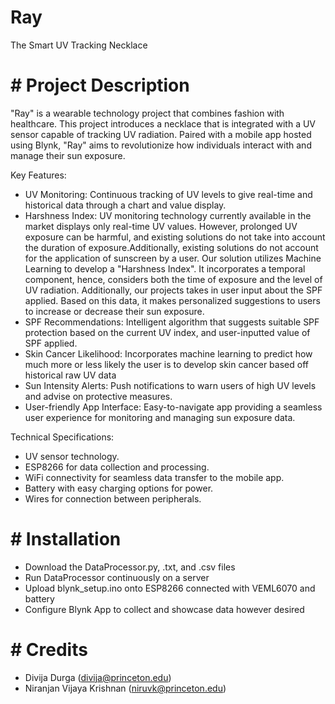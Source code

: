 # Ray
The Smart UV Tracking Necklace

# # Project Description
"Ray" is a wearable technology project that combines fashion with healthcare. This project introduces a necklace that is integrated with a UV sensor capable of tracking UV radiation. Paired with a mobile app hosted using Blynk, "Ray" aims to revolutionize how individuals interact with and manage their sun exposure.

Key Features:
- UV Monitoring: Continuous tracking of UV levels to give real-time and historical data through a chart and value display.
- Harshness Index: UV monitoring technology currently available in the market displays only real-time UV values. However, prolonged UV exposure can be harmful, and existing solutions do not take into account the duration of exposure.Additionally, existing solutions do not account for the application of sunscreen by a user. Our solution utilizes Machine Learning to develop a "Harshness Index". It incorporates a temporal component, hence, considers both the time of exposure and the level of UV radiation. Additionally, our projects takes in user input about the SPF applied. Based on this data, it makes personalized suggestions to users to increase or decrease their sun exposure.
- SPF Recommendations: Intelligent algorithm that suggests suitable SPF protection based on the current UV index, and user-inputted value of SPF applied.
- Skin Cancer Likelihood: Incorporates machine learning to predict how much more or less likely the user is to develop skin cancer based off historical raw UV data
- Sun Intensity Alerts: Push notifications to warn users of high UV levels and advise on protective measures.
- User-friendly App Interface: Easy-to-navigate app providing a seamless user experience for monitoring and managing sun exposure data.

Technical Specifications:
- UV sensor technology.
- ESP8266 for data collection and processing.
- WiFi connectivity for seamless data transfer to the mobile app.
- Battery with easy charging options for power.
- Wires for connection between peripherals.

# # Installation
- Download the DataProcessor.py, .txt, and .csv files
- Run DataProcessor continuously on a server
- Upload blynk_setup.ino onto ESP8266 connected with VEML6070 and battery
- Configure Blynk App to collect and showcase data however desired

# # Credits
- Divija Durga (divija@princeton.edu)
- Niranjan Vijaya Krishnan (niruvk@princeton.edu)
